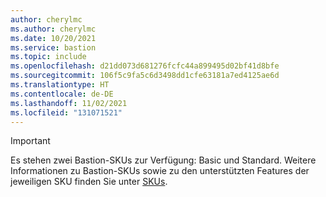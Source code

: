 ```yaml
---
author: cherylmc
ms.author: cherylmc
ms.date: 10/20/2021
ms.service: bastion
ms.topic: include
ms.openlocfilehash: d21dd073d681276fcfc44a899495d02bf41d8bfe
ms.sourcegitcommit: 106f5c9fa5c6d3498dd1cfe63181a7ed4125ae6d
ms.translationtype: HT
ms.contentlocale: de-DE
ms.lasthandoff: 11/02/2021
ms.locfileid: "131071521"
---
```

> [!IMPORTANT]
> Es stehen zwei Bastion-SKUs zur Verfügung: Basic und Standard. Weitere Informationen zu Bastion-SKUs sowie zu den unterstützten Features der jeweiligen SKU finden Sie unter [SKUs](../articles/bastion/configuration-settings.md#skus).
>